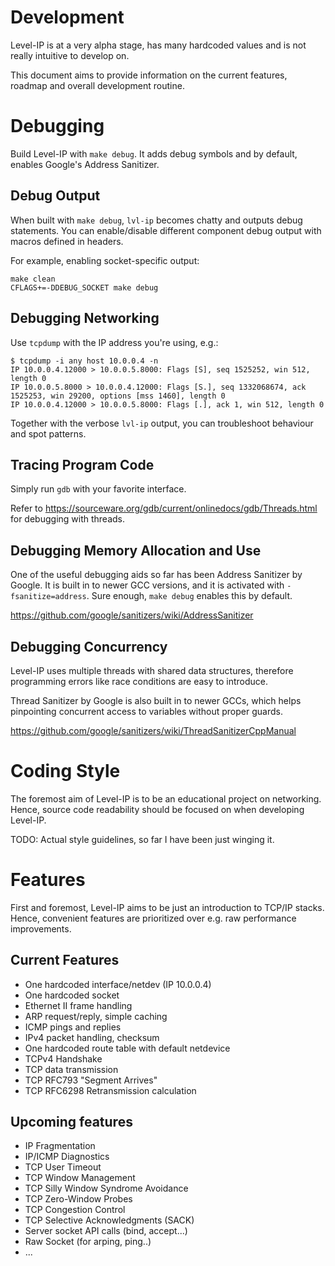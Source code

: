 # Development

Level-IP is at a very alpha stage, has many hardcoded values and is not really intuitive to develop on. 

This document aims to provide information on the current features, roadmap and overall development routine. 

# Debugging

Build Level-IP with `make debug`. It adds debug symbols and by default, enables Google's Address Sanitizer.

## Debug Output

When built with `make debug`, `lvl-ip` becomes chatty and outputs debug statements. You can enable/disable different component debug output with macros defined in headers.

For example, enabling socket-specific output:

    make clean
    CFLAGS+=-DDEBUG_SOCKET make debug 

## Debugging Networking

Use `tcpdump` with the IP address you're using, e.g.:

    $ tcpdump -i any host 10.0.0.4 -n
    IP 10.0.0.4.12000 > 10.0.0.5.8000: Flags [S], seq 1525252, win 512, length 0
    IP 10.0.0.5.8000 > 10.0.0.4.12000: Flags [S.], seq 1332068674, ack 1525253, win 29200, options [mss 1460], length 0
    IP 10.0.0.4.12000 > 10.0.0.5.8000: Flags [.], ack 1, win 512, length 0

Together with the verbose `lvl-ip` output, you can troubleshoot behaviour and spot patterns.

## Tracing Program Code

Simply run `gdb` with your favorite interface.

Refer to https://sourceware.org/gdb/current/onlinedocs/gdb/Threads.html for debugging with threads.

## Debugging Memory Allocation and Use

One of the useful debugging aids so far has been Address Sanitizer by Google. It is built in to newer GCC versions, and it is activated with `-fsanitize=address`. Sure enough, `make debug` enables this by default.

https://github.com/google/sanitizers/wiki/AddressSanitizer

## Debugging Concurrency

Level-IP uses multiple threads with shared data structures, therefore programming errors like race conditions are easy to introduce.

Thread Sanitizer by Google is also built in to newer GCCs, which helps pinpointing concurrent access to variables without proper guards.

https://github.com/google/sanitizers/wiki/ThreadSanitizerCppManual

# Coding Style

The foremost aim of Level-IP is to be an educational project on networking. Hence, source code readability should be focused on when developing Level-IP.

TODO: Actual style guidelines, so far I have been just winging it.

# Features

First and foremost, Level-IP aims to be just an introduction to TCP/IP stacks. Hence, convenient features are prioritized over e.g. raw performance improvements. 

## Current Features

* One hardcoded interface/netdev (IP 10.0.0.4)
* One hardcoded socket
* Ethernet II frame handling
* ARP request/reply, simple caching
* ICMP pings and replies 
* IPv4 packet handling, checksum
* One hardcoded route table with default netdevice
* TCPv4 Handshake
* TCP data transmission
* TCP RFC793 "Segment Arrives"
* TCP RFC6298 Retransmission calculation

## Upcoming features

* IP Fragmentation
* IP/ICMP Diagnostics
* TCP User Timeout
* TCP Window Management
* TCP Silly Window Syndrome Avoidance
* TCP Zero-Window Probes
* TCP Congestion Control
* TCP Selective Acknowledgments (SACK)
* Server socket API calls (bind, accept...)
* Raw Socket (for arping, ping..)
* ...
